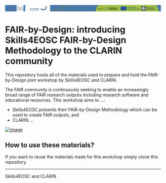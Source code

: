![](./resources/attachments/header.png)

# FAIR-by-Design: introducing Skills4EOSC FAIR-by-Design Methodology to the CLARIN community

This repository hosts all of the materials used to prepare and hold the FAIR-by-Design joint workshop by Skills4EOSC and CLARIN.

The FAIR community is continuously seeking to enable an increasingly broad range of FAIR research outputs including research software and educational resources. This workshop aims to ...:

- Skills4EOSC presents their FAIR-by-Design Methodology which can be used to create FAIR outputs, and 
- CLARIN....

[![image](https://github.com/FAIR-by-Design-Methodology/IDCC24workshop/assets/58505801/d3df9e94-b204-4d9b-ad52-677996e3e8c0)](10.5281/zenodo.10676532)


## How to use these materials?

If you want to reuse the materials made for this workshop simply clone this repository.

---

Skills4EOSC and CLARIN